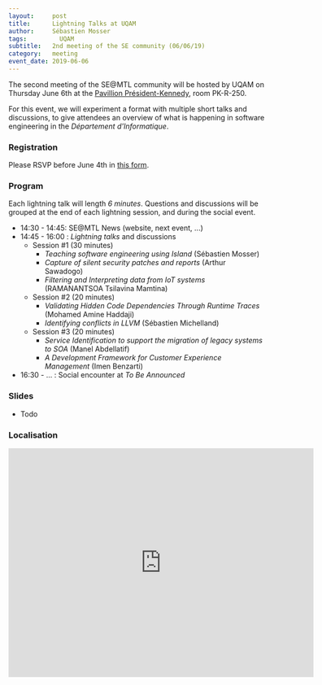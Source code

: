 ```yaml
---
layout:     post
title:      Lightning Talks at UQAM
author:     Sébastien Mosser
tags: 		  UQAM
subtitle:  	2nd meeting of the SE community (06/06/19)
category:   meeting
event_date: 2019-06-06
---
```


The second meeting of the SE@MTL community will be hosted by UQAM on Thursday June 6th at the [Pavillion Président-Kennedy](https://goo.gl/maps/LZCWb1zNiUon78dP9), room PK-R-250.

For this event, we will experiment a format with multiple short talks and discussions, to give attendees an overview of what is happening in software engineering in the _Département d'Informatique_.

### Registration

Please RSVP before June 4th in [this form](https://docs.google.com/spreadsheets/d/1IxdCFGugpDGVam2E9h3HrvnKHbjkyB-GAK23KEQj4Nc/edit?usp=sharing).

### Program

Each lightning talk will length *6 minutes*. Questions and discussions will be grouped at the end of each lightning session, and during the social event.

  - 14:30 - 14:45: SE@MTL News (website, next event, ...)
  - 14:45 - 16:00 : _Lightning talks_ and discussions
    - Session #1 (30 minutes)
      - _Teaching software engineering using Island_ (Sébastien Mosser)
      - _Capture of silent security patches and reports_ (Arthur Sawadogo)
      - _Filtering and Interpreting data from IoT systems_ (RAMANANTSOA Tsilavina Mamtina)
    - Session #2 (20 minutes)
      - _Validating Hidden Code Dependencies Through Runtime Traces_ (Mohamed Amine Haddaji)
      - _Identifying conflicts in LLVM_ (Sébastien Michelland)    
    - Session #3 (20 minutes)
      - _Service Identification to support the migration of legacy systems to SOA_ (Manel Abdellatif)
      - _A Development Framework for Customer Experience Management_ (Imen Benzarti)
  - 16:30 - ... : Social encounter at _To Be Announced_

### Slides

  - Todo

### Localisation

<iframe align="center" src="https://www.google.com/maps/embed?pb=!1m18!1m12!1m3!1d1398.0285145354565!2d-73.56966194178148!3d45.50893059477532!2m3!1f0!2f0!3f0!3m2!1i1024!2i768!4f13.1!3m3!1m2!1s0x4cc91a4ed38de739%3A0xa1f8ad3e0c7a56d2!2sPavillon+President-Kennedy!5e0!3m2!1sen!2sca!4v1557956540140!5m2!1sen!2sca" width="600" height="450" frameborder="0" style="border:0" allowfullscreen></iframe>
